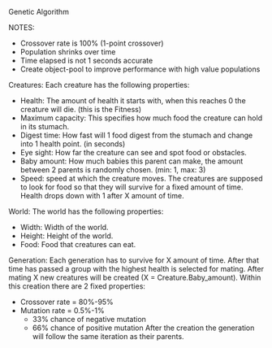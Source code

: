 ﻿Genetic Algorithm

NOTES:
- Crossover rate is 100% (1-point crossover)
- Population shrinks over time
- Time elapsed is not 1 seconds accurate
- Create object-pool to improve performance with high value populations

Creatures:
Each creature has the following properties:
- Health: The amount of health it starts with, when this reaches 0 the creature will die. (this is the Fitness)
- Maximum capacity: This specifies how much food the creature can hold in its stumach.
- Digest time: How fast will 1 food digest from the stumach and change into 1 health point. (in seconds)
- Eye sight: How far the creature can see and spot food or obstacles.
- Baby amount: How much babies this parent can make, the amount between 2 parents is randomly chosen. (min: 1, max: 3)
- Speed: speed at which the creature moves.
The creatures are supposed to look for food so that they will survive for a fixed amount of time. 
Health drops down with 1 after X amount of time.

World:
The world has the following properties:
- Width: Width of the world.
- Height: Height of the world.
- Food: Food that creatures can eat.

Generation:
Each generation has to survive for X amount of time. After that time has passed a group with the highest health is selected for mating.
After mating X new creatures will be created (X = Creature.Baby_amount).
Within this creation there are 2 fixed properties:
- Crossover rate = 80%-95%
- Mutation rate = 0.5%-1%
	- 33% chance of negative mutation
	- 66% chance of positive mutation
After the creation the generation will follow the same iteration as their parents.